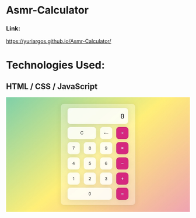 # Asmr-Calculator

### Link:

https://yuriargos.github.io/Asmr-Calculator/

# Technologies Used:
## HTML / CSS / JavaScript

![image](https://github.com/YuriArgos/Asmr-Calculator/blob/main/assets/WHATS.jpeg)
